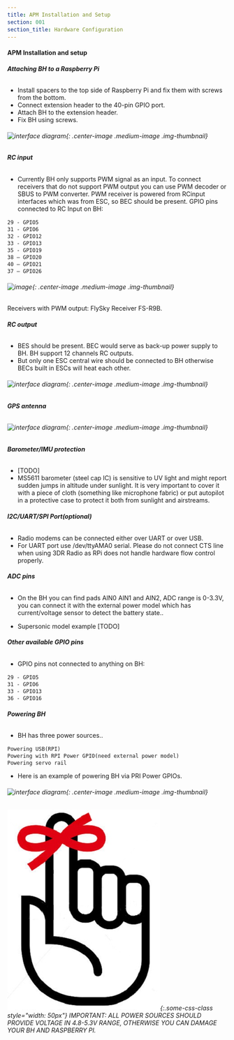 ```yaml
---
title: APM Installation and Setup
section: 001
section_title: Hardware Configuration
---
```


#### **APM Installation and setup**


###### **Attaching BH to a Raspberry Pi**

   * Install spacers to the top side of Raspberry Pi and fix them with screws from the bottom.
   * Connect extension header to the 40-pin GPIO port.
   * Attach BH to the extension header.
   * Fix BH using screws.

######   ![interface diagram](./install.jpg){: .center-image .medium-image .img-thumbnail}

###### **RC input**
   * Currently BH only supports PWM signal as an input. To connect receivers that do not support PWM output you can use PWM decoder or SBUS to PWM converter.
   PWM receiver is powered from RCinput interfaces which was from ESC, so BEC should be present. GPIO pins connected to RC Input on BH:

    29 - GPIO5
    31 - GPIO6
    32 - GPIO12
    33 - GPIO13
    35 - GPIO19
    38 – GPIO20
    40 – GPIO21
    37 – GPIO26


######   ![image](./rc_input.jpg){: .center-image .medium-image .img-thumbnail}


Receivers with PWM output:  FlySky Receiver FS-R9B.


###### **RC output**
   * BES should be present. BEC would serve as back-up power supply to BH. BH support 12 channels RC outputs.
   * But only one ESC central wire should be connected to BH otherwise BECs built in ESCs will heat each other.

######   ![interface diagram](./rc_output.jpg){: .center-image .medium-image .img-thumbnail}


###### **GPS antenna**

######   ![interface diagram](./gps.jpg){: .center-image .medium-image .img-thumbnail}

###### **Barometer/IMU protection**
   * [TODO]
   * MS5611 barometer (steel cap IC) is sensitive to UV light and might report sudden jumps in altitude under sunlight.
     It is very important to cover it with a piece of cloth (something like microphone fabric)
     or put autopilot in a protective case to protect it both from sunlight and airstreams.

###### **I2C/UART/SPI Port(optional)**
   * Radio modems can be connected either over UART or over USB.
   * For UART port use /dev/ttyAMA0 serial. Please do not connect CTS line when using 3DR Radio as RPi does not handle hardware flow control properly.


###### **ADC pins**
   * On the BH you can find pads AIN0 AIN1 and AIN2, ADC range is 0-3.3V,
     you can connect it with the external power model which has current/voltage sensor to detect the battery state..

   * Supersonic model example
     [TODO]

###### **Other available GPIO pins**
   * GPIO pins not connected to anything on BH:

    29 - GPIO5
    31 - GPIO6
    33 - GPIO13
    36 - GPIO16

###### **Powering BH**
   * BH has three power sources..

    Powering USB(RPI)
    Powering with RPI Power GPIO(need external power model)
    Powering servo rail

   * Here is an example of powering BH via PRI Power GPIOs.

######   ![interface diagram](./power.jpg){: .center-image .medium-image .img-thumbnail}


######   ![interface diagram](../common/Note.jpg){:.some-css-class style="width: 50px"} IMPORTANT: ALL POWER SOURCES SHOULD PROVIDE VOLTAGE IN 4.8-5.3V RANGE, OTHERWISE YOU CAN DAMAGE YOUR BH AND RASPBERRY PI.
